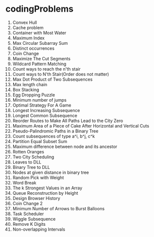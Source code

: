 # codingProblems
1. Convex Hull
2. Cache problem
3. Container with Most Water
4. Maximum Index
5. Max Circular Subarray Sum
6. Distinct occurrences
7. Coin Change
8. Maximize The Cut Segments
9. Wildcard Pattern Matching
10. Count ways to reach the n'th stair
11. Count ways to N'th Stair(Order does not matter)
12. Max Dot Product of Two Subsequences
13. Max length chain
14. Box Stacking
15. Egg Dropping Puzzle
16. Minimum number of jumps
17. Optimal Strategy For A Game
18. Longest Increasing Subsequence
19. Longest Common Subsequence
20. Reorder Routes to Make All Paths Lead to the City Zero
21. Maximum Area of a Piece of Cake After Horizontal and Vertical Cuts
22. Pseudo-Palindromic Paths in a Binary Tree
23. Count subsequences of type a^i, b^j, c^k
24. Partition Equal Subset Sum
25. Maximum difference between node and its ancestor
26. Rotten Oranges
27. Two City Scheduling
28. Leaves to DLL
29. Binary Tree to DLL
30. Nodes at given distance in binary tree
31. Random Pick with Weight
32. Word Break
33. The k Strongest Values in an Array
34. Queue Reconstruction by Height
35. Design Browser History
36. Coin Change 2
37. Minimum Number of Arrows to Burst Balloons
38. Task Scheduler
39. Wiggle Subsequence
40. Remove K Digits
41. Non-overlapping Intervals
